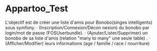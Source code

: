 Appartoo_Test
=============
L'objectif est de créer une liste d'amis pour Bonobo(singes intelligents) sous symfony.
·   (Inscription/Connexion/Décon nexion) du bonobo par login/mot de passe (FOSUserbundle).
·   (Ajouter/Lister/Supprimer) un bonobo de sa liste d'amis (relation "many to many" une seule table)    .
·  (Afficher/Modifier) leurs informations (age /  famille  / race / nourriture)


